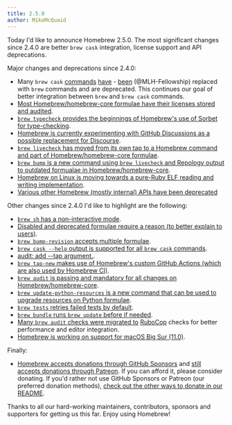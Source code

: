 ```yaml
---
title: 2.5.0
author: MikeMcQuaid
---
```

Today I'd like to announce Homebrew 2.5.0. The most significant changes since 2.4.0 are better `brew cask` integration, license support and API deprecations.

Major changes and deprecations since 2.4.0:

- Many `brew cask` [commands](https://github.com/Homebrew/brew/pull/8387) [have](https://github.com/Homebrew/brew/pull/8302) - [been](https://github.com/Homebrew/brew/pull/8387) (@MLH-Fellowship)
 replaced with `brew` commands and are deprecated. This continues our goal of better integration between `brew` and `brew cask` commands.
- [Most Homebrew/homebrew-core formulae have their licenses stored and audited](https://github.com/Homebrew/brew/pull/7762).
- [`brew typecheck` provides the beginnings of Homebrew's use of Sorbet for type-checking](https://github.com/Homebrew/brew/pull/8289).
- [Homebrew is currently experimenting with GitHub Discussions as a possible replacement for Discourse](https://github.com/Homebrew/brew/pull/8570).
- [`brew livecheck` has moved from its own tap to a Homebrew command and part of Homebrew/homebrew-core formulae](https://github.com/Homebrew/brew/pull/8180).
- [`brew bump` is a new command using `brew livecheck` and Repology output to outdated formualae in Homebrew/homebrew-core](https://github.com/Homebrew/brew/pull/7834).
- [Homebrew on Linux is moving towards a pure-Ruby ELF reading and writing implementation](https://github.com/Homebrew/brew/pull/7213).
- [Various other Homebrew (mostly internal) APIs have been deprecated](https://github.com/Homebrew/brew/pull/8513)

Other changes since 2.4.0 I'd like to highlight are the following:

- [`brew sh` has a non-interactive mode](https://github.com/Homebrew/brew/pull/8482).
- [Disabled and deprecated formulae require a reason (to better explain to users)](https://github.com/Homebrew/brew/pull/8512).
- [`brew bump-revision` accepts multiple formulae](https://github.com/Homebrew/brew/pull/8358).
- [`brew cask --help` output is supported for all `brew cask` commands](https://github.com/Homebrew/brew/pull/8239).
- [audit: add --tap argument.](https://github.com/Homebrew/brew/pull/8231).
- [`brew tap-new` makes use of Homebrew's custom GitHub Actions (which are also used by Homebrew CI)](https://github.com/Homebrew/brew/pull/8210).
- [`brew audit` is passing and mandatory for all changes on Homebrew/homebrew-core](https://github.com/Homebrew/brew/pull/8153).
- [`brew update-python-resources` is a new command that can be used to upgrade resources on Python formulae](https://github.com/Homebrew/brew/pull/8059).
- [`brew tests` retries failed tests by default](https://github.com/Homebrew/brew/pull/8135).
- [`brew bundle` runs `brew update` before if needed](https://github.com/Homebrew/brew/pull/8118).
- [Many `brew audit` checks were migrated to](https://github.com/Homebrew/brew/pull/7909) [RuboCop](https://github.com/Homebrew/brew/pull/7837) checks for better performance and editor integration.
- [Homebrew is working on support for macOS Big Sur (11.0)](https://github.com/Homebrew/brew/pull/7791).

Finally:

- [Homebrew accepts donations through GitHub Sponsors](https://github.com/sponsors/Homebrew) and [still accepts donations through Patreon](https://www.patreon.com/homebrew). If you can afford it, please consider donating. If you'd rather not use GitHub Sponsors or Patreon (our preferred donation methods), [check out the other ways to donate in our README](https://github.com/homebrew/brew/#donations).

Thanks to all our hard-working maintainers, contributors, sponsors and supporters for getting us this far. Enjoy using Homebrew!
